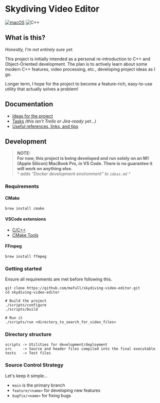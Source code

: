 # Skydiving Video Editor
[![macOS](https://svgshare.com/i/ZjP.svg)](https://svgshare.com/i/ZjP.svg)
![C++](https://img.shields.io/badge/-c++-black?logo=c%2B%2B&style=social)

## What is this?
*Honestly, I'm not entirely sure yet.*

This project is initially intended as a personal re-introduction to C++ and Object-Oriented development.
The plan is to actively learn about some modern C++ features, video processing, etc., developing project ideas as I go.

Longer term, I hope for the project to become a feature-rich, easy-to-use utility that actually solves a problem! 

## Documentation
- [Ideas for the project](ideas.md)
- [Tasks](tasks.md) *(this isn't Trello or Jira-ready yet...)*
- [Useful references, links, and tips](references.md)

## Development

> **NOTE:<br /> For now, this project is being developed and run solely on an M1 (Apple Silicon) MacBook Pro, in VS Code. There is no guarantee it will work on anything else.**<br />
> *^ adds "Docker development environment" to  `ideas.md` ^*

### Requirements

#### CMake
```
brew install cmake
```
#### VSCode extensions
* [C/C++](https://marketplace.visualstudio.com/items?itemName=ms-vscode.cpptools)
* [CMake Tools](https://marketplace.visualstudio.com/items?itemName=ms-vscode.cmake-tools)

#### FFmpeg
```
brew install ffmpeg
```

### Getting started
Ensure all requirements are met before following this.
```
git clone https://github.com/mafull/skydiving-video-editor.git
cd skydiving-video-editor

# Build the project
./scripts/configure
./scripts/build

# Run it
./scripts/run <directory_to_search_for_video_files>
```

### Directory structure
```
scripts -> Utilities for development/deployment
src     -> Source and header files compiled into the final executable
tests   -> Test files
```

### Source Control Strategy
Let's keep it simple...
* `main` is the primary branch
* `feature/<name>` for developing new features
* `bugfix/<name>` for fixing bugs
